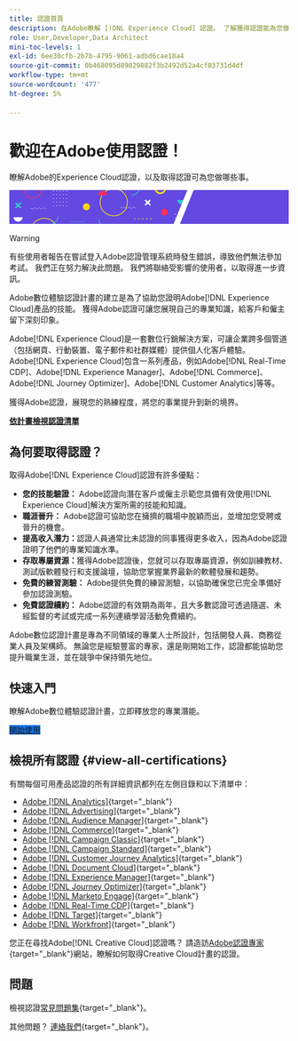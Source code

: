 ```yaml
---
title: 認證首頁
description: 在Adobe瞭解 [!DNL Experience Cloud] 認證。 了解獲得認證能為您做什麼。
role: User,Developer,Data Architect
mini-toc-levels: 1
exl-id: 6ee30cfb-2b7b-4795-9061-adbd6cae18a4
source-git-commit: 0b468095d89029882f3b2492d52a4cf03731d4df
workflow-type: tm+mt
source-wordcount: '477'
ht-degree: 5%

---
```


# 歡迎在Adobe使用認證！

瞭解Adobe的Experience Cloud認證，以及取得認證可為您做哪些事。

![橫幅](/help/certifications/assets/home_banner_smallwide.png)

>[!WARNING]
>
>有些使用者報告在嘗試登入Adobe認證管理系統時發生錯誤，導致他們無法參加考試。 我們正在努力解決此問題。 我們將聯絡受影響的使用者，以取得進一步資訊。


Adobe數位體驗認證計畫的建立是為了協助您證明Adobe[!DNL Experience Cloud]產品的技能。 獲得Adobe認證可讓您展現自己的專業知識，給客戶和僱主留下深刻印象。

Adobe[!DNL Experience Cloud]是一套數位行銷解決方案，可讓企業跨多個管道（包括網頁、行動裝置、電子郵件和社群媒體）提供個人化客戶體驗。 Adobe[!DNL Experience Cloud]包含一系列產品，例如Adobe[!DNL Real-Time CDP]、Adobe[!DNL Experience Manager]、Adobe[!DNL Commerce]、Adobe[!DNL Journey Optimizer]、Adobe[!DNL Customer Analytics]等等。

獲得Adobe認證，展現您的熟練程度，將您的事業提升到新的境界。

[**依計畫檢視認證清單**](#view-all-certifications)

## 為何要取得認證？

取得Adobe[!DNL Experience Cloud]認證有許多優點：

* **您的技能驗證：** Adobe認證向潛在客戶或僱主示範您具備有效使用[!DNL Experience Cloud]解決方案所需的技能和知識。
* **職涯晉升：** Adobe認證可協助您在擁擠的職場中脫穎而出，並增加您受聘或晉升的機會。
* **提高收入潛力：**&#x200B;認證人員通常比未認證的同事獲得更多收入，因為Adobe認證證明了他們的專業知識水準。
* **存取專屬資源：**&#x200B;獲得Adobe認證後，您就可以存取專屬資源，例如訓練教材、測試版軟體發行和支援論壇，協助您掌握業界最新的軟體發展和趨勢。
* **免費的練習測驗：** Adobe提供免費的練習測驗，以協助確保您已完全準備好參加認證測驗。
* **免費認證續約：** Adobe認證的有效期為兩年，且大多數認證可透過隨選、未經監督的考試或完成一系列連續學習活動免費續約。

Adobe數位認證計畫是專為不同領域的專業人士所設計，包括開發人員、商務從業人員及架構師。 無論您是經驗豐富的專家，還是剛開始工作，認證都能協助您提升職業生涯，並在競爭中保持領先地位。

## 快速入門

瞭解Adobe數位體驗認證計畫，立即釋放您的專業潛能。

<a href="https://experienceleague.adobe.com/docs/certification/certification/getting-started.html" target="_blank" class="spectrum-Button spectrum-Button--fill spectrum-Button--accent spectrum-Button--sizeM is-margin-bottom-big-big at-element-click-tracking" style="background-color:#1473E6"><span class="spectrum-Button-label has-no-wrap">開始使用</span></a>

## 檢視所有認證 {#view-all-certifications}

有關每個可用產品認證的所有詳細資訊都列在左側目錄和以下清單中：

* [Adobe [!DNL Analytics]](/help/certifications/aa/aa-overview.md){target="_blank"}
* [Adobe [!DNL Advertising]](/help/certifications/aac/aac-overview.md){target="_blank"}
* [Adobe [!DNL Audience Manager]](/help/certifications/aam/aam-overview.md){target="_blank"}
* [Adobe [!DNL Commerce]](/help/certifications/ac/ac-overview.md){target="_blank"}
* [Adobe [!DNL Campaign Classic]](/help/certifications/acc/acc-overview.md){target="_blank"}
* [Adobe [!DNL Campaign Standard]](/help/certifications/acs/acs-overview.md){target="_blank"}
* [Adobe [!DNL Customer Journey Analytics]](/help/certifications/acja/acja-overview.md){target="_blank"}
* [Adobe [!DNL Document Cloud]](/help/certifications/adc/adc-overview.md){target="_blank"}
* [Adobe [!DNL Experience Manager]](/help/certifications/aem/aem-overview.md){target="_blank"}
* [Adobe [!DNL Journey Optimizer]](/help/certifications/ajo/ajo-overview.md){target="_blank"}
* [Adobe [!DNL Marketo Engage]](/help/certifications/ame/ame-overview.md){target="_blank"}
* [Adobe [!DNL Real-Time CDP]](/help/certifications/rtcdp/rtcdp-overview.md){target="_blank"}
* [Adobe [!DNL Target]](/help/certifications/at/at-overview.md){target="_blank"}
* [Adobe [!DNL Workfront]](/help/certifications/aw/aw-overview.md){target="_blank"}

您正在尋找Adobe[!DNL Creative Cloud]認證嗎？ 請造訪[Adobe認證專家](https://certifiedprofessional.adobe.com/en/home){target="_blank"}網站，瞭解如何取得Creative Cloud計畫的認證。

## 問題

檢視認證[常見問題集](https://experienceleague.adobe.com/docs/certification/certification/faq.html){target="_blank"}。

其他問題？ [連絡我們](mailto:certif@adobe.com){target="_blank"}。